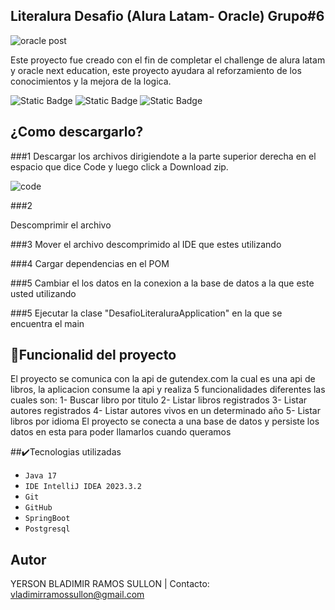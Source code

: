 ##  Literalura Desafio (Alura Latam- Oracle) Grupo#6

![oracle post](https://github.com/JosB12/desafio_Literalura/assets/121702785/a8842fa7-124b-4844-ac36-e222e1e1079f)

Este proyecto fue creado con el fin de completar el challenge de alura latam y oracle next education, este proyecto ayudara al reforzamiento de los conocimientos y la mejora de la logica.


![Static Badge](https://img.shields.io/badge/Java-orange?logo=coffeescript&label=Software) ![Static Badge](https://img.shields.io/badge/SpringBoot-green?logo=coffeescript&label=FrameWork) ![Static Badge](https://img.shields.io/badge/on-green?label=Status)

## ¿Como descargarlo?

###1
Descargar los archivos dirigiendote a la parte superior derecha en el espacio que dice Code y luego click a Download zip.

![code](https://github.com/JosB12/Conversor-De-Monedas/assets/121702785/d61edce9-639f-41cc-a17b-997f7f9430d7)

###2

Descomprimir el archivo

###3 
Mover el archivo descomprimido al IDE que estes utilizando

###4
Cargar dependencias en el POM

###5 
Cambiar el los datos en la conexion a la base de datos a la que este usted utilizando

###5
Ejecutar la clase "DesafioLiteraluraApplication" en la que se encuentra el main


## :hammer:Funcionalid del proyecto

El proyecto se comunica con la api de gutendex.com la cual es una api de libros, la aplicacion consume la api y realiza 5 funcionalidades diferentes las cuales son:
                    1- Buscar libro por titulo
                    2- Listar libros registrados
                    3- Listar autores registrados
                    4- Listar autores vivos en un determinado año
                    5- Listar libros por idioma
El proyecto se conecta a una base de datos y persiste los datos en esta para poder llamarlos cuando queramos

##✔️Tecnologias utilizadas
- `Java 17`
- `IDE IntelliJ IDEA 2023.3.2`
- `Git`
- `GitHub`
- `SpringBoot`
- `Postgresql`

## Autor
YERSON BLADIMIR RAMOS SULLON  | Contacto: vladimirramossullon@gmail.com

